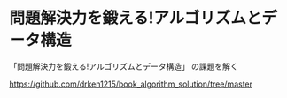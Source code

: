 # 問題解決力を鍛える!アルゴリズムとデータ構造

「問題解決力を鍛える!アルゴリズムとデータ構造」
の課題を解く

https://github.com/drken1215/book_algorithm_solution/tree/master
